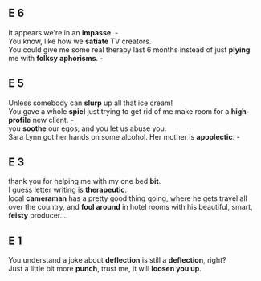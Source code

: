 
## E 6  
It appears we're in an **impasse**. -  
You know, like how we **satiate** TV creators.  
You could give me some real therapy last 6 months instead of just **plying** me with **folksy** **aphorisms**. - 

## E 5 
Unless somebody can **slurp** up all that ice cream!  
You gave a whole **spiel** just trying to get rid of me make room for a **high-profile** new client. -  
you **soothe** our egos, and you let us abuse you.  
Sara Lynn got her hands on some alcohol. Her mother is **apoplectic**. -  


## E 3 
thank you for helping me with my one bed **bit**.  
I guess letter writing is **therapeutic**.  
local **cameraman** has a pretty good thing going, where he gets travel all over the country, and **fool around** in hotel rooms with his beautiful, smart, **feisty** producer....  

## E 1 
You understand a joke about **deflection** is still a **deflection**, right?  
Just a little bit more **punch**, trust me, it will **loosen you up**.  
